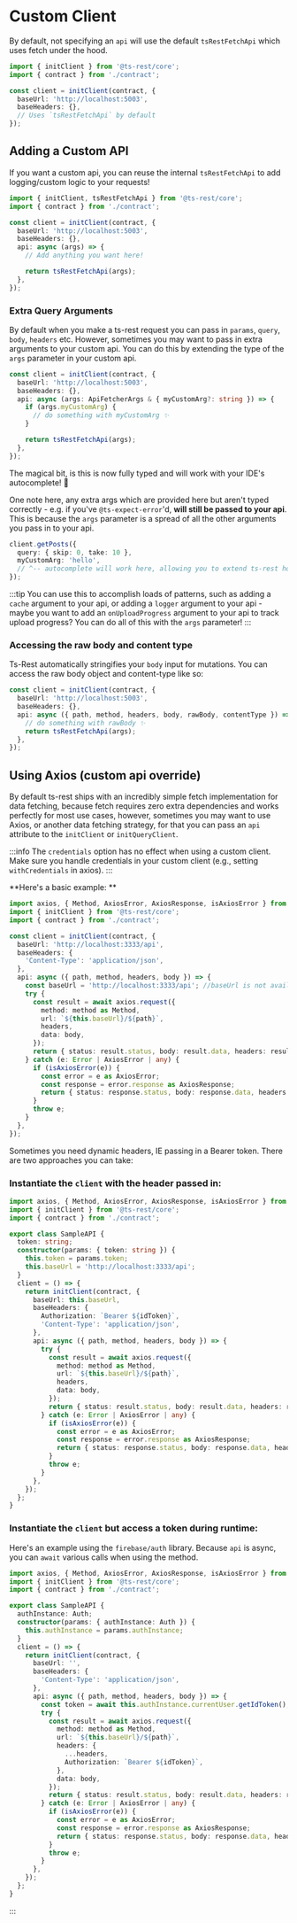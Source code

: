 # Custom Client

By default, not specifying an `api` will use the default `tsRestFetchApi` which uses fetch under the hood.

```typescript
import { initClient } from '@ts-rest/core';
import { contract } from './contract';

const client = initClient(contract, {
  baseUrl: 'http://localhost:5003',
  baseHeaders: {},
  // Uses `tsRestFetchApi` by default
});
```

## Adding a Custom API

If you want a custom api, you can reuse the internal `tsRestFetchApi` to add logging/custom logic to your requests!

```typescript
import { initClient, tsRestFetchApi } from '@ts-rest/core';
import { contract } from './contract';

const client = initClient(contract, {
  baseUrl: 'http://localhost:5003',
  baseHeaders: {},
  api: async (args) => {
    // Add anything you want here!

    return tsRestFetchApi(args);
  },
});
```

### Extra Query Arguments

By default when you make a ts-rest request you can pass in `params`, `query`, `body`, `headers` etc. However, sometimes you may want to pass in extra arguments to your custom api. You can do this by extending the type of the `args` parameter in your custom api.

```typescript
const client = initClient(contract, {
  baseUrl: 'http://localhost:5003',
  baseHeaders: {},
  api: async (args: ApiFetcherArgs & { myCustomArg?: string }) => {
    if (args.myCustomArg) {
      // do something with myCustomArg ✨
    }

    return tsRestFetchApi(args);
  },
});
```

The magical bit, is this is now fully typed and will work with your IDE's autocomplete! 🤯

One note here, any extra args which are provided here but aren't typed correctly - e.g. if you've `@ts-expect-error`'d, **will still be passed to your api**. This is because the `args` parameter is a spread of all the other arguments you pass in to your api.

```typescript
client.getPosts({
  query: { skip: 0, take: 10 },
  myCustomArg: 'hello',
  // ^-- autocomplete will work here, allowing you to extend ts-rest however you want
});
```

:::tip
You can use this to accomplish loads of patterns, such as adding a `cache` argument to your api, or adding a `logger` argument to your api - maybe you want to add an `onUploadProgress` argument to your api to track upload progress? You can do all of this with the `args` parameter!
:::

### Accessing the raw body and content type

Ts-Rest automatically stringifies your `body` input for mutations. You can access the raw body object and content-type like so:

```typescript
const client = initClient(contract, {
  baseUrl: 'http://localhost:5003',
  baseHeaders: {},
  api: async ({ path, method, headers, body, rawBody, contentType }) => {
    // do something with rawBody ✨
    return tsRestFetchApi(args);
  },
});
```

## Using Axios (custom api override)

By default ts-rest ships with an incredibly simple fetch
implementation for data fetching, because fetch requires zero extra
dependencies and works perfectly for most use cases, however,
sometimes you may want to use Axios, or another data fetching strategy, for that
you can pass an `api` attribute to the `initClient` or `initQueryClient`.

:::info
The `credentials` option has no effect when using a custom client. Make sure you handle credentials in your custom client
(e.g., setting `withCredentials` in axios).
:::

**Here's a basic example: **

```typescript
import axios, { Method, AxiosError, AxiosResponse, isAxiosError } from 'axios';
import { initClient } from '@ts-rest/core';
import { contract } from './contract';

const client = initClient(contract, {
  baseUrl: 'http://localhost:3333/api',
  baseHeaders: {
    'Content-Type': 'application/json',
  },
  api: async ({ path, method, headers, body }) => {
    const baseUrl = 'http://localhost:3333/api'; //baseUrl is not available as a param, yet
    try {
      const result = await axios.request({
        method: method as Method,
        url: `${this.baseUrl}/${path}`,
        headers,
        data: body,
      });
      return { status: result.status, body: result.data, headers: result.headers };
    } catch (e: Error | AxiosError | any) {
      if (isAxiosError(e)) {
        const error = e as AxiosError;
        const response = error.response as AxiosResponse;
        return { status: response.status, body: response.data, headers: response.headers };
      }
      throw e;
    }
  },
});
```

Sometimes you need dynamic headers, IE passing in a Bearer token. There are two approaches you can take:

### Instantiate the `client` with the header passed in:

```typescript
import axios, { Method, AxiosError, AxiosResponse, isAxiosError } from 'axios';
import { initClient } from '@ts-rest/core';
import { contract } from './contract';

export class SampleAPI {
  token: string;
  constructor(params: { token: string }) {
    this.token = params.token;
    this.baseUrl = 'http://localhost:3333/api';
  }
  client = () => {
    return initClient(contract, {
      baseUrl: this.baseUrl,
      baseHeaders: {
        Authorization: `Bearer ${idToken}`,
        'Content-Type': 'application/json',
      },
      api: async ({ path, method, headers, body }) => {
        try {
          const result = await axios.request({
            method: method as Method,
            url: `${this.baseUrl}/${path}`,
            headers,
            data: body,
          });
          return { status: result.status, body: result.data, headers: result.headers };
        } catch (e: Error | AxiosError | any) {
          if (isAxiosError(e)) {
            const error = e as AxiosError;
            const response = error.response as AxiosResponse;
            return { status: response.status, body: response.data, headers: response.headers };
          }
          throw e;
        }
      },
    });
  };
}
```

### Instantiate the `client` but access a token during runtime:

Here's an example using the `firebase/auth` library. Because `api` is async, you can `await` various calls when using the method.

```typescript
import axios, { Method, AxiosError, AxiosResponse, isAxiosError } from 'axios';
import { initClient } from '@ts-rest/core';
import { contract } from './contract';

export class SampleAPI {
  authInstance: Auth;
  constructor(params: { authInstance: Auth }) {
    this.authInstance = params.authInstance;
  }
  client = () => {
    return initClient(contract, {
      baseUrl: '',
      baseHeaders: {
        'Content-Type': 'application/json',
      },
      api: async ({ path, method, headers, body }) => {
        const token = await this.authInstance.currentUser.getIdToken();
        try {
          const result = await axios.request({
            method: method as Method,
            url: `${this.baseUrl}/${path}`,
            headers: {
              ...headers,
              Authorization: `Bearer ${idToken}`,
            },
            data: body,
          });
          return { status: result.status, body: result.data, headers: result.headers };
        } catch (e: Error | AxiosError | any) {
          if (isAxiosError(e)) {
            const error = e as AxiosError;
            const response = error.response as AxiosResponse;
            return { status: response.status, body: response.data, headers: result.headers };
          }
          throw e;
        }
      },
    });
  };
}
```

:::
